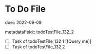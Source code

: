 # To Do File

due:: 2022-09-09

metadatafield:: todoTestFile_132\_2

- [ ] Task of todoTestFile_132 1 [[Query me]]
- [ ] Task of todoTestFile_132 2
